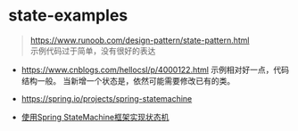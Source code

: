 # state-examples


> <https://www.runoob.com/design-pattern/state-pattern.html>  
> 示例代码过于简单，没有很好的表达

- <https://www.cnblogs.com/hellocsl/p/4000122.html>
示例相对好一点，代码结构一般。
当新增一个状态是，依然可能需要修改已有的类。


- <https://spring.io/projects/spring-statemachine>
- [使用Spring StateMachine框架实现状态机](https://blog.csdn.net/liuhuiteng/article/details/107681493)